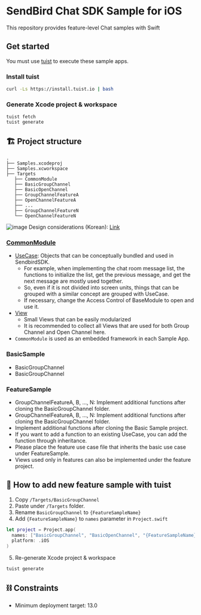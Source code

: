 # SendBird Chat SDK Sample for iOS
This repository provides feature-level Chat samples with Swift

## Get started

You must use [tuist](https://github.com/tuist/tuist) to execute these sample apps.

### Install tuist
```bash
curl -Ls https://install.tuist.io | bash
```

### Generate Xcode project & workspace
```
tuist fetch
tuist generate
```

## 🏗 Project structure

```
.
├── Samples.xcodeproj
├── Samples.xcworkspace
├── Targets
   ├── CommonModule
   ├── BasicGroupChannel
   ├── BasicOpenChannel
   ├── GroupChannelFeatureA
   ├── OpenChannelFeatureA
   ├── ...
   ├── GroupChannelFeatureN
   └── OpenChannelFeatureN
```

![image](https://user-images.githubusercontent.com/11647461/156985707-e504f40d-11ce-402e-8038-b13f90ee5db6.png)
Design considerations (Korean): [Link](https://medium.com/@hongseongho/%EA%B8%B0%EB%8A%A5-%EB%8B%A8%EC%9C%84%EB%A1%9C-%ED%99%95%EC%9E%A5-%EA%B0%80%EB%8A%A5%ED%95%9C-%EC%83%98%ED%94%8C-%EC%95%B1-%EB%A7%8C%EB%93%A4%EA%B8%B0-a5fd35ac5ca0)


### [CommonModule](https://github.com/sendbird/examples-chat-ios/tree/main/CommonModule/CommonModule)

- [UseCase](https://github.com/sendbird/examples-chat-ios/tree/main/CommonModule/CommonModule/UseCase): Objects that can be conceptually bundled and used in SendbirdSDK.
  - For example, when implementing the chat room message list, the functions to initialize the list, get the previous message, and get the next message are mostly used together.
  - So, even if it is not divided into screen units, things that can be grouped with a similar concept are grouped with UseCase.
  - If necessary, change the Access Control of BaseModule to open and use it.
- [View](https://github.com/sendbird/examples-chat-ios/tree/main/CommonModule/CommonModule/View)
  - Small Views that can be easily modularized
  - It is recommended to collect all Views that are used for both Group Channel and Open Channel here.
- `CommonModule` is used as an embedded framework in each Sample App.

### BasicSample
- BasicGroupChannel
- BasicGroupChannel

### FeatureSample
- GroupChannelFeatureA, B, …, N: Implement additional functions after cloning the BasicGroupChannel folder.
- GroupChannelFeatureA, B, …, N: Implement additional functions after cloning the BasicGroupChannel folder.
- Implement additional functions after cloning the Basic Sample project. 
- If you want to add a function to an existing UseCase, you can add the function through inheritance.
- Please place the feature use case file that inherits the basic use case under FeatureSample.
- Views used only in features can also be implemented under the feature project.

## 📲 How to add new feature sample with tuist
1. Copy `/Targets/BasicGroupChannel`
2. Paste under `/Targets` folder.
3. Rename `BasicGroupChannel` to `{FeatureSampleName}`
4. Add `{FeatureSampleName}` to `names` parameter in `Project.swift`
  ```swift
  let project = Project.app(
    names: ["BasicGroupChannel", "BasicOpenChannel", "{FeatureSampleName}"],
    platform: .iOS
  )
  ```
5. Re-generate Xcode project & workspace
  ```
  tuist generate
  ```

## ⛓ Constraints

- Minimum deployment target: 13.0
